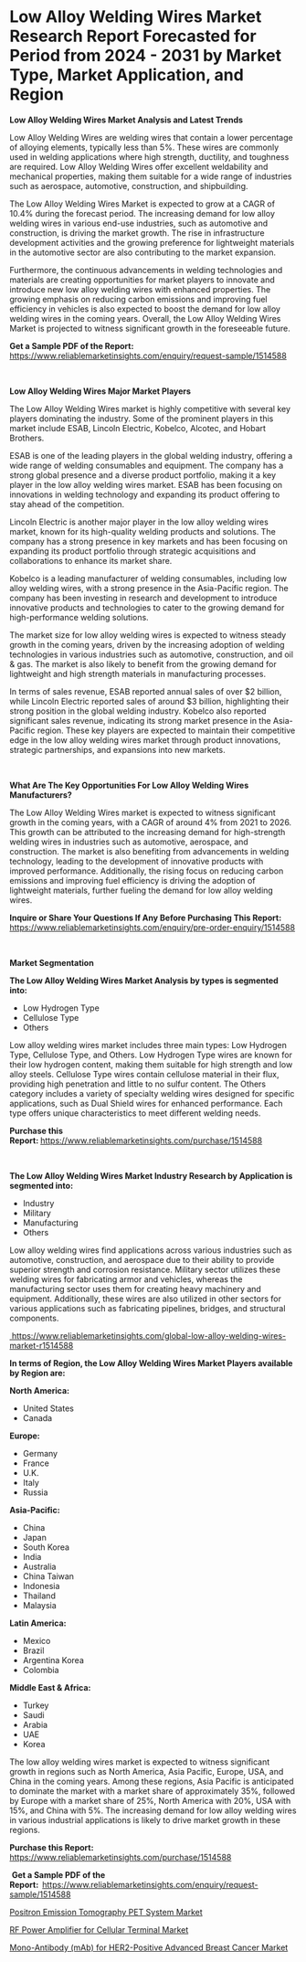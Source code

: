 <p><h1>Low Alloy Welding Wires Market Research Report Forecasted for Period from 2024 -  2031 by Market Type, Market Application, and Region</h1></p><p><strong>Low Alloy Welding Wires Market Analysis and Latest Trends</strong></p>
<p><p>Low Alloy Welding Wires are welding wires that contain a lower percentage of alloying elements, typically less than 5%. These wires are commonly used in welding applications where high strength, ductility, and toughness are required. Low Alloy Welding Wires offer excellent weldability and mechanical properties, making them suitable for a wide range of industries such as aerospace, automotive, construction, and shipbuilding.</p><p>The Low Alloy Welding Wires Market is expected to grow at a CAGR of 10.4% during the forecast period. The increasing demand for low alloy welding wires in various end-use industries, such as automotive and construction, is driving the market growth. The rise in infrastructure development activities and the growing preference for lightweight materials in the automotive sector are also contributing to the market expansion.</p><p>Furthermore, the continuous advancements in welding technologies and materials are creating opportunities for market players to innovate and introduce new low alloy welding wires with enhanced properties. The growing emphasis on reducing carbon emissions and improving fuel efficiency in vehicles is also expected to boost the demand for low alloy welding wires in the coming years. Overall, the Low Alloy Welding Wires Market is projected to witness significant growth in the foreseeable future.</p></p>
<p><strong>Get a Sample PDF of the Report:&nbsp;</strong> <a href="https://www.reliablemarketinsights.com/enquiry/request-sample/1514588">https://www.reliablemarketinsights.com/enquiry/request-sample/1514588</a></p>
<p>&nbsp;</p>
<p><strong>Low Alloy Welding Wires Major Market Players</strong></p>
<p><p>The Low Alloy Welding Wires market is highly competitive with several key players dominating the industry. Some of the prominent players in this market include ESAB, Lincoln Electric, Kobelco, Alcotec, and Hobart Brothers. </p><p>ESAB is one of the leading players in the global welding industry, offering a wide range of welding consumables and equipment. The company has a strong global presence and a diverse product portfolio, making it a key player in the low alloy welding wires market. ESAB has been focusing on innovations in welding technology and expanding its product offering to stay ahead of the competition.</p><p>Lincoln Electric is another major player in the low alloy welding wires market, known for its high-quality welding products and solutions. The company has a strong presence in key markets and has been focusing on expanding its product portfolio through strategic acquisitions and collaborations to enhance its market share.</p><p>Kobelco is a leading manufacturer of welding consumables, including low alloy welding wires, with a strong presence in the Asia-Pacific region. The company has been investing in research and development to introduce innovative products and technologies to cater to the growing demand for high-performance welding solutions.</p><p>The market size for low alloy welding wires is expected to witness steady growth in the coming years, driven by the increasing adoption of welding technologies in various industries such as automotive, construction, and oil & gas. The market is also likely to benefit from the growing demand for lightweight and high strength materials in manufacturing processes.</p><p>In terms of sales revenue, ESAB reported annual sales of over $2 billion, while Lincoln Electric reported sales of around $3 billion, highlighting their strong position in the global welding industry. Kobelco also reported significant sales revenue, indicating its strong market presence in the Asia-Pacific region. These key players are expected to maintain their competitive edge in the low alloy welding wires market through product innovations, strategic partnerships, and expansions into new markets.</p></p>
<p>&nbsp;</p>
<p><strong>What Are The Key Opportunities For Low Alloy Welding Wires Manufacturers?</strong></p>
<p><p>The Low Alloy Welding Wires market is expected to witness significant growth in the coming years, with a CAGR of around 4% from 2021 to 2026. This growth can be attributed to the increasing demand for high-strength welding wires in industries such as automotive, aerospace, and construction. The market is also benefiting from advancements in welding technology, leading to the development of innovative products with improved performance. Additionally, the rising focus on reducing carbon emissions and improving fuel efficiency is driving the adoption of lightweight materials, further fueling the demand for low alloy welding wires.</p></p>
<p><strong>Inquire or Share Your Questions If Any Before Purchasing This Report:</strong> <a href="https://www.reliablemarketinsights.com/enquiry/pre-order-enquiry/1514588">https://www.reliablemarketinsights.com/enquiry/pre-order-enquiry/1514588</a></p>
<p>&nbsp;</p>
<p><strong>Market Segmentation</strong></p>
<p><strong>The Low Alloy Welding Wires Market Analysis by types is segmented into:</strong></p>
<p><ul><li>Low Hydrogen Type</li><li>Cellulose Type</li><li>Others</li></ul></p>
<p><p>Low alloy welding wires market includes three main types: Low Hydrogen Type, Cellulose Type, and Others. Low Hydrogen Type wires are known for their low hydrogen content, making them suitable for high strength and low alloy steels. Cellulose Type wires contain cellulose material in their flux, providing high penetration and little to no sulfur content. The Others category includes a variety of specialty welding wires designed for specific applications, such as Dual Shield wires for enhanced performance. Each type offers unique characteristics to meet different welding needs.</p></p>
<p><strong>Purchase this Report:&nbsp;</strong><a href="https://www.reliablemarketinsights.com/purchase/1514588">https://www.reliablemarketinsights.com/purchase/1514588</a></p>
<p>&nbsp;</p>
<p><strong>The Low Alloy Welding Wires Market Industry Research by Application is segmented into:</strong></p>
<p><ul><li>Industry</li><li>Military</li><li>Manufacturing</li><li>Others</li></ul></p>
<p><p>Low alloy welding wires find applications across various industries such as automotive, construction, and aerospace due to their ability to provide superior strength and corrosion resistance. Military sector utilizes these welding wires for fabricating armor and vehicles, whereas the manufacturing sector uses them for creating heavy machinery and equipment. Additionally, these wires are also utilized in other sectors for various applications such as fabricating pipelines, bridges, and structural components.</p></p>
<p><a href="https://www.reliablemarketinsights.com/global-low-alloy-welding-wires-market-r1514588">&nbsp;https://www.reliablemarketinsights.com/global-low-alloy-welding-wires-market-r1514588</a></p>
<p><strong>In terms of Region, the Low Alloy Welding Wires Market Players available by Region are:</strong></p>
<p>
    <p> <strong> North America: </strong>
        <ul>
            <li>United States</li>
            <li>Canada</li>
        </ul>
        </p> 
    <p> <strong> Europe: </strong>
        <ul>
            <li>Germany</li>
            <li>France</li>
            <li>U.K.</li>
            <li>Italy</li>
            <li>Russia</li>
        </ul>
        </p> 
    <p> <strong> Asia-Pacific: </strong>
        <ul>
            <li>China</li>
            <li>Japan</li>
            <li>South Korea</li>
            <li>India</li>
            <li>Australia</li>
            <li>China Taiwan</li>
            <li>Indonesia</li>
            <li>Thailand</li>
            <li>Malaysia</li>
        </ul>
        </p> 
    <p> <strong> Latin America: </strong>
        <ul>
            <li>Mexico</li>
            <li>Brazil</li>
            <li>Argentina Korea</li>
            <li>Colombia</li>
        </ul>
        </p> 
    <p> <strong> Middle East & Africa: </strong>
        <ul>
            <li>Turkey</li>
            <li>Saudi</li>
            <li>Arabia</li>
            <li>UAE</li>
            <li>Korea</li>
        </ul>
    </p>
    </p>
<p><p>The low alloy welding wires market is expected to witness significant growth in regions such as North America, Asia Pacific, Europe, USA, and China in the coming years. Among these regions, Asia Pacific is anticipated to dominate the market with a market share of approximately 35%, followed by Europe with a market share of 25%, North America with 20%, USA with 15%, and China with 5%. The increasing demand for low alloy welding wires in various industrial applications is likely to drive market growth in these regions.</p></p>
<p><strong>Purchase this Report: </strong><a href="https://www.reliablemarketinsights.com/purchase/1514588">https://www.reliablemarketinsights.com/purchase/1514588</a></p>
<p>&nbsp;<strong>Get a Sample PDF of the Report:&nbsp;&nbsp;</strong><a href="https://www.reliablemarketinsights.com/enquiry/request-sample/1514588">https://www.reliablemarketinsights.com/enquiry/request-sample/1514588</a></p>
<p><strong></strong></p>
<p><p><a href="https://medium.com/@adrainratke1972/deep-dive-into-the-positron-emission-tomography-pet-system-market-itstrends-market-segmentation-69aa70c8bf38">Positron Emission Tomography PET System Market</a></p><p><a href="https://medium.com/@waddy46852/rf-power-amplifier-for-cellular-terminal-market-outlook-and-forecast-from-2024-to-2031-1e3bb4a8dd3d">RF Power Amplifier for Cellular Terminal Market</a></p><p><a href="https://github.com/mqlmqing52/Market-Research-Report-List-1/blob/main/mono-antibody-mab-for-her2-positive-advanced-breast-cancer-market.md">Mono-Antibody (mAb) for HER2-Positive Advanced Breast Cancer Market</a></p></p>